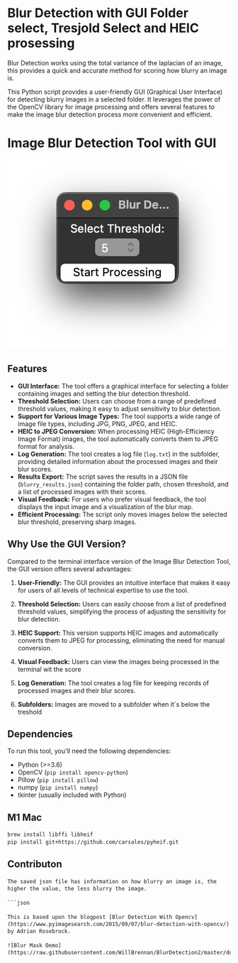 # Blur Detection with GUI Folder select, Tresjold Select and HEIC prosessing
Blur Detection works using the total variance of the laplacian of an
image, this provides a quick and accurate method for scoring how blurry
an image is.

This Python script provides a user-friendly GUI (Graphical User Interface) for detecting blurry images in a selected folder. It leverages the power of the OpenCV library for image processing and offers several features to make the image blur detection process more convenient and efficient.

# Image Blur Detection Tool with GUI
![Image Blur Detection](BlurDetection2_GUI.png)
## Features

- **GUI Interface:** The tool offers a graphical interface for selecting a folder containing images and setting the blur detection threshold.
- **Threshold Selection:** Users can choose from a range of predefined threshold values, making it easy to adjust sensitivity to blur detection.
- **Support for Various Image Types:** The tool supports a wide range of image file types, including JPG, PNG, JPEG, and HEIC.
- **HEIC to JPEG Conversion:** When processing HEIC (High-Efficiency Image Format) images, the tool automatically converts them to JPEG format for analysis.
- **Log Generation:** The tool creates a log file (`log.txt`) in the subfolder, providing detailed information about the processed images and their blur scores.
- **Results Export:** The script saves the results in a JSON file (`blurry_results.json`) containing the folder path, chosen threshold, and a list of processed images with their scores.
- **Visual Feedback:** For users who prefer visual feedback, the tool displays the input image and a visualization of the blur map.
- **Efficient Processing:** The script only moves images below the selected blur threshold, preserving sharp images.

## Why Use the GUI Version?

Compared to the terminal interface version of the Image Blur Detection Tool, the GUI version offers several advantages:

1. **User-Friendly:** The GUI provides an intuitive interface that makes it easy for users of all levels of technical expertise to use the tool.

2. **Threshold Selection:** Users can easily choose from a list of predefined threshold values, simplifying the process of adjusting the sensitivity for blur detection.

3. **HEIC Support:** This version supports HEIC images and automatically converts them to JPEG for processing, eliminating the need for manual conversion.

4. **Visual Feedback:** Users can view the images being processed in the terminal wit the score

5. **Log Generation:** The tool creates a log file for keeping records of processed images and their blur scores.

6. **Subfolders:** Images are moved to a subfolder when it´s below the treshold

## Dependencies

To run this tool, you'll need the following dependencies:

- Python (>=3.6)
- OpenCV (`pip install opencv-python`)
- Pillow (`pip install pillow`)
- numpy (`pip install numpy`)
- tkinter (usually included with Python)

## M1 Mac

```bash
brew install libffi libheif
pip install git+https://github.com/carsales/pyheif.git


```
## Contributon

```
The saved json file has information on how blurry an image is, the higher the value, the less blurry the image.

```json

This is based upon the blogpost [Blur Detection With Opencv](https://www.pyimagesearch.com/2015/09/07/blur-detection-with-opencv/) by Adrian Rosebrock.

![Blur Mask Demo](https://raw.githubusercontent.com/WillBrennan/BlurDetection2/master/docs/demo.png)
